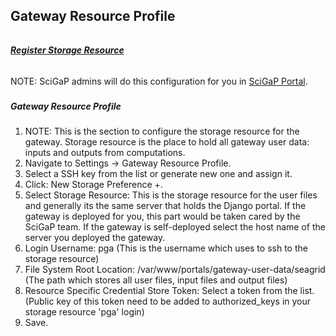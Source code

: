 ## Gateway Resource Profile 

###### <h6 id="StoreR"><b><u>Register Storage Resource</u></b></h6>
NOTE: SciGaP admins will do this configuration for you in <a href="https://scigap.org/" target="_blank">SciGaP Portal</a>. <br>    
    
    
##### <h5 id="StorePreference">Gateway Resource Profile </h5>
1. NOTE: This is the section to configure the storage resource for the gateway. Storage resource is the place to hold all gateway user data: inputs and outputs from computations.<br>
2. Navigate to Settings &rarr; Gateway Resource Profile.
3. Select a SSH key from the list or generate  new one and assign it.
4. Click: New Storage Preference +.
5. Select Storage Resource: This is the storage resource for the user files and generally its the same server that holds the Django portal. If the gateway is deployed for you, this part would be taken cared by the SciGaP team. If the gateway is self-deployed select the host name of the server you deployed the gateway.
6. Login Username: pga (This is the username which uses to ssh to the storage resource)
7. File System Root Location: /var/www/portals/gateway-user-data/seagrid (The path which stores all user files, input files and output files)
8. Resource Specific Credential Store Token: Select a token from the list. (Public key of this token need to be added to authorized_keys in your storage resource 'pga' login)
9. Save.

